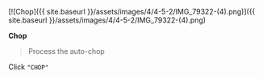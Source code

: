 ---
---

[![Chop]({{ site.baseurl }}/assets/images/4/4-5-2/IMG_79322-(4).png)]({{
site.baseurl }}/assets/images/4/4-5-2/IMG_79322-(4).png)

**Chop**

> Process the auto-chop

Click `"CHOP"`
